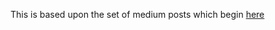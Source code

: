 This is based upon the set of medium posts which begin [here](https://medium.com/emergent-future/simple-reinforcement-learning-with-tensorflow-part-0-q-learning-with-tables-and-neural-networks-d195264329d0)
